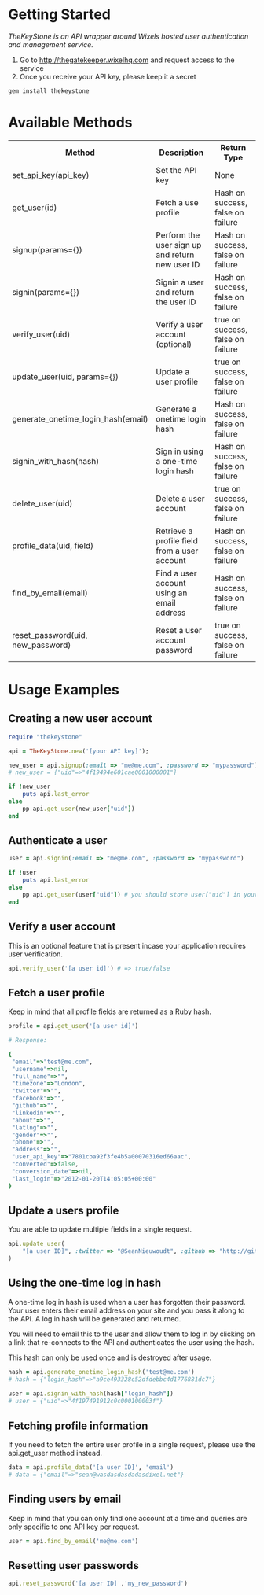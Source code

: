 # Getting Started

*TheKeyStone is an API wrapper around Wixels hosted user authentication and management service.*

1. Go to http://thegatekeeper.wixelhq.com and request access to the service
2. Once you receive your API key, please keep it a secret

``` ruby
gem install thekeystone
```

#  Available Methods

<table>
  <tr>
    <th>Method</th><th>Description</th><th>Return Type</th>
  </tr>
  <tr>
    <td>set_api_key(api_key)</td><td>Set the API key</td><td>None</td>
  </tr>
  <tr>
    <td>get_user(id)</td><td>Fetch a use profile</td><td>Hash on success, false on failure</td>
  </tr>
  <tr>
    <td>signup(params={})</td><td>Perform the user sign up and return new user ID</td><td>Hash on success, false on failure</td>
  </tr>
  <tr>
    <td>signin(params={})</td><td>Signin a user and return the user ID</td><td>Hash on success, false on failure</td>
  </tr>
  <tr>
    <td>verify_user(uid)</td><td>Verify a user account (optional)</td><td>true on success, false on failure</td>
  </tr>
  <tr>
    <td>update_user(uid, params={})</td><td>Update a user profile</td><td>true on success, false on failure</td>
  </tr>
  <tr>
    <td>generate_onetime_login_hash(email)</td><td>Generate a onetime login hash</td><td>Hash on success, false on failure</td>
  </tr>
  <tr>
    <td>signin_with_hash(hash)</td><td>Sign in using a one-time login hash</td><td>Hash on success, false on failure</td>
  </tr>
  <tr>
    <td>delete_user(uid)</td><td>Delete a user account</td><td>true on success, false on failure</td>
  </tr>
  <tr>
    <td>profile_data(uid, field)</td><td>Retrieve a profile field from a user account</td><td>Hash on success, false on failure</td>
  </tr>
  <tr>
    <td>find_by_email(email)</td><td>Find a user account using an email address</td><td>Hash on success, false on failure</td>
  </tr>
  <tr>
    <td>reset_password(uid, new_password)</td><td>Reset a user account password</td><td>true on success, false on failure</td>
  </tr>
</table>

#  Usage Examples

Creating a new user account
---------------------------

``` ruby
require "thekeystone"

api = TheKeyStone.new('[your API key]');

new_user = api.signup(:email => "me@me.com", :password => "mypassword") 
# new_user = {"uid"=>"4f19494e601cae0001000001"}

if !new_user
	puts api.last_error
else
	pp api.get_user(new_user["uid"]) 
end
```

Authenticate a user
-------------------

``` ruby
user = api.signin(:email => "me@me.com", :password => "mypassword")

if !user
	puts api.last_error
else
	pp api.get_user(user["uid"]) # you should store user["uid"] in your session at this point
end
```

Verify a user account
---------------------
This is an optional feature that is present incase your application requires user verification.

``` ruby
api.verify_user('[a user id]') # => true/false
```

Fetch a user profile
--------------------
Keep in mind that all profile fields are returned as a Ruby hash. 

``` ruby
profile = api.get_user('[a user id]')

# Response:

{
 "email"=>"test@me.com",
 "username"=>nil,
 "full_name"=>"",
 "timezone"=>"London",
 "twitter"=>"",
 "facebook"=>"",
 "github"=>"",
 "linkedin"=>"",
 "about"=>"",
 "latlng"=>"",
 "gender"=>"",
 "phone"=>"",
 "address"=>"",
 "user_api_key"=>"7801cba92f3fe4b5a00070316ed66aac",
 "converted"=>false,
 "conversion_date"=>nil,
 "last_login"=>"2012-01-20T14:05:05+00:00"
}
```

Update a users profile
----------------------
You are able to update multiple fields in a single request.

``` ruby
api.update_user(
	"[a user ID]", :twitter => "@SeanNieuwoudt", :github => "http://github.com/organizations/Wixel"
)
```

Using the one-time log in hash
------------------------------
A one-time log in hash is used when a user has forgotten their password. Your user enters their email 
address on your site and you pass it along to the API. A log in hash will be generated and returned.

You will need to email this to the user and allow them to log in by clicking on a link that 
re-connects to the API and authenticates the user using the hash.

This hash can only be used once and is destroyed after usage.

``` ruby
hash = api.generate_onetime_login_hash('test@me.com') 
# hash = {"login_hash"=>"a9ce493328c52dfdebbc4d1776881dc7"}
	
user = api.signin_with_hash(hash["login_hash"])
# user = {"uid"=>"4f197491912c0c000100003f"}
```

Fetching profile information
----------------------------
If you need to fetch the entire user profile in a single request, please use the api.get_user method instead. 

``` ruby
data = api.profile_data('[a user ID]', 'email')
# data = {"email"=>"sean@wasdasdasdadasdixel.net"}
```

Finding users by email
----------------------
Keep in mind that you can only find one account at a time and queries are only specific to one API key per 
request. 

``` ruby
user = api.find_by_email('me@me.com')
```

Resetting user passwords
------------------------
``` ruby
api.reset_password('[a user ID]','my_new_password')
```




